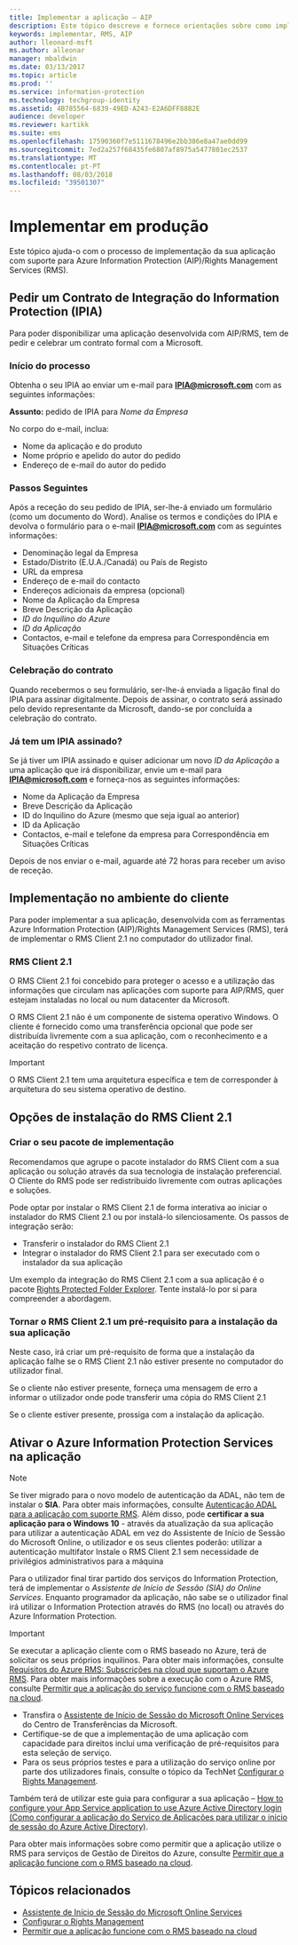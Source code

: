 ```yaml
---
title: Implementar a aplicação – AIP
description: Este tópico descreve e fornece orientações sobre como implementar a sua aplicação
keywords: implementar, RMS, AIP
author: lleonard-msft
ms.author: alleonar
manager: mbaldwin
ms.date: 03/13/2017
ms.topic: article
ms.prod: ''
ms.service: information-protection
ms.technology: techgroup-identity
ms.assetid: 4B785564-6839-49ED-A243-E2A6DFF88B2E
audience: developer
ms.reviewer: kartikk
ms.suite: ems
ms.openlocfilehash: 17590360f7e5111678496e2bb386e8a47ae0dd99
ms.sourcegitcommit: 7ed2a257f68435fe6807af8975a5477801ec2537
ms.translationtype: MT
ms.contentlocale: pt-PT
ms.lasthandoff: 08/03/2018
ms.locfileid: "39501307"
---
```

# <a name="deploy-into-production"></a>Implementar em produção

Este tópico ajuda-o com o processo de implementação da sua aplicação com suporte para Azure Information Protection (AIP)/Rights Management Services (RMS).

## <a name="request-an-information-protection-integration-agreement-ipia"></a>Pedir um Contrato de Integração do Information Protection (IPIA)
Para poder disponibilizar uma aplicação desenvolvida com AIP/RMS, tem de pedir e celebrar um contrato formal com a Microsoft.

### <a name="begin-the-process"></a>Início do processo
Obtenha o seu IPIA ao enviar um e-mail para **IPIA@microsoft.com** com as seguintes informações:

**Assunto:** pedido de IPIA para *Nome da Empresa*

No corpo do e-mail, inclua:
- Nome da aplicação e do produto
- Nome próprio e apelido do autor do pedido
- Endereço de e-mail do autor do pedido

### <a name="next-steps"></a>Passos Seguintes
Após a receção do seu pedido de IPIA, ser-lhe-á enviado um formulário (como um documento do Word).
Analise os termos e condições do IPIA e devolva o formulário para o e-mail **IPIA@microsoft.com** com as seguintes informações:
- Denominação legal da Empresa
- Estado/Distrito (E.U.A./Canadá) ou País de Registo
- URL da empresa
- Endereço de e-mail do contacto
- Endereços adicionais da empresa (opcional)
- Nome da Aplicação da Empresa
- Breve Descrição da Aplicação
- *ID do Inquilino do Azure*
- *ID da Aplicação*
- Contactos, e-mail e telefone da empresa para Correspondência em Situações Críticas

### <a name="completing-the-agreement"></a>Celebração do contrato
Quando recebermos o seu formulário, ser-lhe-á enviada a ligação final do IPIA para assinar digitalmente. Depois de assinar, o contrato será assinado pelo devido representante da Microsoft, dando-se por concluída a celebração do contrato.

### <a name="already-have-a-signed-ipia"></a>Já tem um IPIA assinado?
Se já tiver um IPIA assinado e quiser adicionar um novo *ID da Aplicação* a uma aplicação que irá disponibilizar, envie um e-mail para **IPIA@microsoft.com** e forneça-nos as seguintes informações:
- Nome da Aplicação da Empresa
- Breve Descrição da Aplicação
- ID do Inquilino do Azure (mesmo que seja igual ao anterior)
- ID da Aplicação
- Contactos, e-mail e telefone da empresa para Correspondência em Situações Críticas

Depois de nos enviar o e-mail, aguarde até 72 horas para receber um aviso de receção.

## <a name="deploying-to-the-client-environment"></a>Implementação no ambiente do cliente

Para poder implementar a sua aplicação, desenvolvida com as ferramentas Azure Information Protection (AIP)/Rights Management Services (RMS), terá de implementar o RMS Client 2.1 no computador do utilizador final.

### <a name="rms-client-21"></a>RMS Client 2.1
O RMS Client 2.1 foi concebido para proteger o acesso e a utilização das informações que circulam nas aplicações com suporte para AIP/RMS, quer estejam instaladas no local ou num datacenter da Microsoft.

O RMS Client 2.1 não é um componente de sistema operativo Windows. O cliente é fornecido como uma transferência opcional que pode ser distribuída livremente com a sua aplicação, com o reconhecimento e a aceitação do respetivo contrato de licença.

> [!IMPORTANT]
> O RMS Client 2.1 tem uma arquitetura específica e tem de corresponder à arquitetura do seu sistema operativo de destino.


## <a name="rms-client-21-installation-options"></a>Opções de instalação do RMS Client 2.1

### <a name="creating-your-deployment-package"></a>Criar o seu pacote de implementação

Recomendamos que agrupe o pacote instalador do RMS Client com a sua aplicação ou solução através da sua tecnologia de instalação preferencial. O Cliente do RMS pode ser redistribuído livremente com outras aplicações e soluções.

Pode optar por instalar o RMS Client 2.1 de forma interativa ao iniciar o instalador do RMS Client 2.1 ou por instalá-lo silenciosamente. Os passos de integração serão:

-   Transferir o instalador do RMS Client 2.1
-   Integrar o instalador do RMS Client 2.1 para ser executado com o instalador da sua aplicação

Um exemplo da integração do RMS Client 2.1 com a sua aplicação é o pacote [Rights Protected Folder Explorer](https://technet.microsoft.com/library/rights-protected-folder-explorer(v=ws.10).aspx). Tente instalá-lo por si para compreender a abordagem.

### <a name="make-rms-client-21-a-pre-requisite-for-your-application-install"></a>Tornar o RMS Client 2.1 um pré-requisito para a instalação da sua aplicação

Neste caso, irá criar um pré-requisito de forma que a instalação da aplicação falhe se o RMS Client 2.1 não estiver presente no computador do utilizador final.

Se o cliente não estiver presente, forneça uma mensagem de erro a informar o utilizador onde pode transferir uma cópia do RMS Client 2.1

Se o cliente estiver presente, prossiga com a instalação da aplicação.

## <a name="enabling-azure-information-protection-services-with-your-application"></a>Ativar o Azure Information Protection Services na aplicação

> [!NOTE]
> Se tiver migrado para o novo modelo de autenticação da ADAL, não tem de instalar o **SIA**. Para obter mais informações, consulte [Autenticação ADAL para a aplicação com suporte RMS](adal-auth.md).
> Além disso, pode **certificar a sua aplicação para o Windows 10** - através da atualização da sua aplicação para utilizar a autenticação ADAL em vez do Assistente de Início de Sessão do Microsoft Online, o utilizador e os seus clientes poderão: utilizar a autenticação multifator Instale o RMS Client 2.1 sem necessidade de privilégios administrativos para a máquina

Para o utilizador final tirar partido dos serviços do Information Protection, terá de implementar o *Assistente de Início de Sessão (SIA) do Online Services*. Enquanto programador da aplicação, não sabe se o utilizador final irá utilizar o Information Protection através do RMS (no local) ou através do Azure Information Protection.


> [!IMPORTANT]
> Se executar a aplicação cliente com o RMS baseado no Azure, terá de solicitar os seus próprios inquilinos. Para obter mais informações, consulte [Requisitos do Azure RMS: Subscrições na cloud que suportam o Azure RMS](../requirements.md).
> Para obter mais informações sobre a execução com o Azure RMS, consulte [Permitir que a aplicação do serviço funcione com o RMS baseado na cloud](how-to-use-file-api-with-aadrm-cloud.md).

-   Transfira o [Assistente de Início de Sessão do Microsoft Online Services](http://www.microsoft.com/download/details.aspx?id=28177) do Centro de Transferências da Microsoft.
-   Certifique-se de que a implementação de uma aplicação com capacidade para direitos inclui uma verificação de pré-requisitos para esta seleção de serviço.
-   Para os seus próprios testes e para a utilização do serviço online por parte dos utilizadores finais, consulte o tópico da TechNet [Configurar o Rights Management](https://TechNet.Microsoft.Com/library/jj585002.aspx).

Também terá de utilizar este guia para configurar a sua aplicação – [How to configure your App Service application to use Azure Active Directory login (Como configurar a aplicação do Serviço de Aplicações para utilizar o início de sessão do Azure Active Directory)](https://docs.microsoft.com/azure/app-service-mobile/app-service-mobile-how-to-configure-active-directory-authentication).

Para obter mais informações sobre como permitir que a aplicação utilize o RMS para serviços de Gestão de Direitos do Azure, consulte [Permitir que a aplicação funcione com o RMS baseado na cloud](how-to-use-file-api-with-aadrm-cloud.md).

## <a name="related-topics"></a>Tópicos relacionados

* [Assistente de Início de Sessão do Microsoft Online Services](http://www.microsoft.com/download/details.aspx?id=28177)
* [Configurar o Rights Management](https://TechNet.Microsoft.Com/library/jj585002.aspx)
* [Permitir que a aplicação funcione com o RMS baseado na cloud](how-to-use-file-api-with-aadrm-cloud.md)

